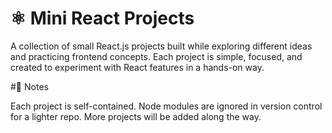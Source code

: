 # ⚛️ Mini React Projects

A collection of small React.js projects built while exploring different ideas and practicing frontend concepts.
Each project is simple, focused, and created to experiment with React features in a hands-on way.

#🌱 Notes

Each project is self-contained.
Node modules are ignored in version control for a lighter repo.
More projects will be added along the way.
